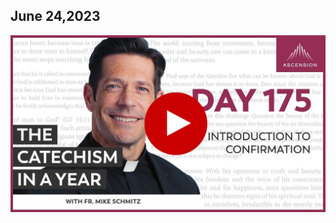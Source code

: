 ## June 24,2023 ##

[![Introduction to Confirmation](https://raw.githubusercontent.com/linusjf/CIAY/main/June/jpgs/Day175.jpg)](https://youtu.be/w8BmMZe--2Q "Introduction to Confirmation")
